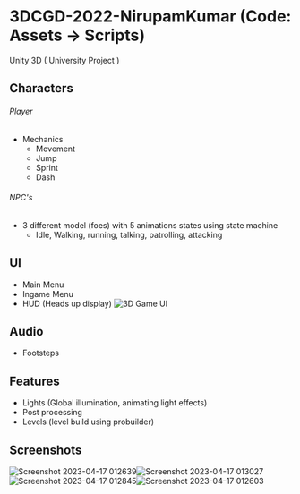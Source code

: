 # 3DCGD-2022-NirupamKumar (Code: Assets -> Scripts)

 Unity 3D ( University Project ) 
 
 ## Characters
 ###### Player 
 - Mechanics
   - Movement
   - Jump
   - Sprint
   - Dash
###### NPC's
- 3 different model (foes) with 5 animations states using state machine
   - Idle, Walking, running, talking, patrolling, attacking
 
 ## UI
 - Main Menu
 - Ingame Menu
 - HUD (Heads up display)
 ![3D Game UI](https://user-images.githubusercontent.com/63305439/220160868-54d9e9d3-f877-49ab-8d40-755d1e4e6773.png)


## Audio
- Footsteps

## Features
- Lights (Global illumination, animating light effects)
- Post processing
- Levels (level build using probuilder)

## Screenshots
![Screenshot 2023-04-17 012639](https://user-images.githubusercontent.com/63305439/232340398-beb5bbcb-fea3-4aea-a9c4-b515fa2961cd.jpg)![Screenshot 2023-04-17 013027](https://user-images.githubusercontent.com/63305439/232340407-0cb7d03a-7d0d-4d6a-b497-e033cfde5574.jpg)![Screenshot 2023-04-17 012845](https://user-images.githubusercontent.com/63305439/232340415-b1c35a99-0c9d-4b56-986f-f8019dd19a1b.jpg)![Screenshot 2023-04-17 012603](https://user-images.githubusercontent.com/63305439/232340427-27416fe9-2499-4b13-b4d7-c7e1889c8e85.jpg)

